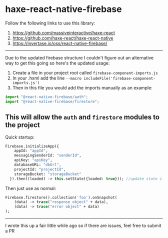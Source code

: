 # haxe-react-native-firebase

Follow the following links to use this library:

1) <https://github.com/massiveinteractive/haxe-react>
2) <https://github.com/haxe-react/haxe-react-native>
3) <https://invertase.io/oss/react-native-firebase/>
---
Due to the updated firebase structure I couldn't figure out an alternative way to get this going so here's the updated usage:

1) Create a file in your project root called `firebase-component-imports.js`
2) In your .hxml add the line `--macro includeFile('firebase-component-imports.js')`
3) Then in this file you would add the imports manually as an example:
```javascript
import "@react-native-firebase/auth";
import "@react-native-firebase/firestore";
```
This will allow the `auth` and `firestore` modules to the project
---

Quick startup:
```haxe
Firebase.initializeApp({
    appId: "appId",
    messagingSenderId: "senderId",
    apiKey: "apiKey",
    databaseURL: "dbUrl",
    projectId: "projectId",
    storageBucket: "storageBucket"
  }).then((loaded) -> this.setState({loaded: true})); //update state if you want
```

Then just use as normal:

```haxe
Firebase.firestore().collection('foo').onSnapshot(
    (data) -> trace("response object" + data),
    (data) -> trace("error object" + data)
);
```
---

I wrote this up a fair little while ago so if there are issues, feel free to submit a PR
